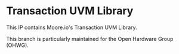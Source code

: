 # Transaction UVM Library
This IP contains Moore.io's Transaction UVM Library.

This branch is particularly maintained for the Open Hardware Group (OHWG).